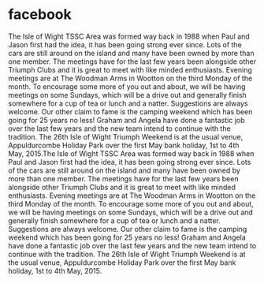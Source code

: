 # facebook

The Isle of Wight TSSC Area was formed way back in 1988 when Paul and Jason first had the idea, it has been going strong ever since. Lots of the cars are still around on the island and many have been owned by more than one member. The meetings have for the last few years been alongside other Triumph Clubs and it is great to meet with like minded enthusiasts. Evening meetings are at The Woodman Arms in Wootton on the third Monday of the month. To encourage some more of you out and about, we will be having meetings on some Sundays, which will be a drive out and generally finish somewhere for a cup of tea or lunch and a natter. Suggestions are always welcome. Our other claim to fame is the camping weekend which has been going for 25 years no less! Graham and Angela have done a fantastic job over the last few years and the new team intend to continue with the tradition. The 26th Isle of Wight Triumph Weekend is at the usual venue, Appuldurcombe Holiday Park over the first May bank holiday, 1st to 4th May, 2015.The Isle of Wight TSSC Area was formed way back in 1988 when Paul and Jason first had the idea, it has been going strong ever since. Lots of the cars are still around on the island and many have been owned by more than one member. The meetings have for the last few years been alongside other Triumph Clubs and it is great to meet with like minded enthusiasts. Evening meetings are at The Woodman Arms in Wootton on the third Monday of the month. To encourage some more of you out and about, we will be having meetings on some Sundays, which will be a drive out and generally finish somewhere for a cup of tea or lunch and a natter. Suggestions are always welcome. Our other claim to fame is the camping weekend which has been going for 25 years no less! Graham and Angela have done a fantastic job over the last few years and the new team intend to continue with the tradition. The 26th Isle of Wight Triumph Weekend is at the usual venue, Appuldurcombe Holiday Park over the first May bank holiday, 1st to 4th May, 2015.
